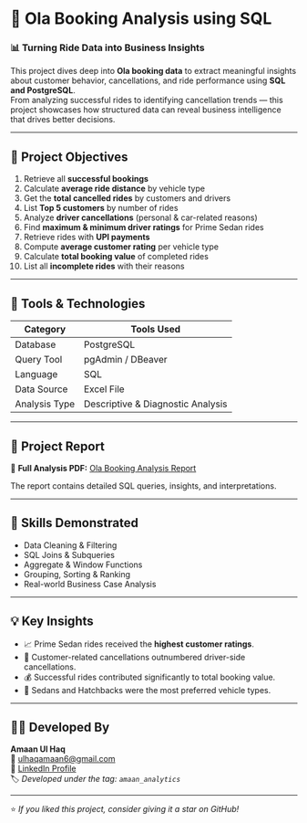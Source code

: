 # 🚖 Ola Booking Analysis using SQL  

### 📊 Turning Ride Data into Business Insights  

This project dives deep into **Ola booking data** to extract meaningful insights about customer behavior, cancellations, and ride performance using **SQL and PostgreSQL**.  
From analyzing successful rides to identifying cancellation trends — this project showcases how structured data can reveal business intelligence that drives better decisions.  

---

## 🧠 Project Objectives  

1. Retrieve all **successful bookings**  
2. Calculate **average ride distance** by vehicle type  
3. Get the **total cancelled rides** by customers and drivers  
4. List **Top 5 customers** by number of rides  
5. Analyze **driver cancellations** (personal & car-related reasons)  
6. Find **maximum & minimum driver ratings** for Prime Sedan rides  
7. Retrieve rides with **UPI payments**  
8. Compute **average customer rating** per vehicle type  
9. Calculate **total booking value** of completed rides  
10. List all **incomplete rides** with their reasons  

---

## 🧰 Tools & Technologies  

| Category | Tools Used |
|-----------|-------------|
| Database | PostgreSQL |
| Query Tool | pgAdmin / DBeaver |
| Language | SQL |
| Data Source | Excel File |
| Analysis Type | Descriptive & Diagnostic Analysis |

---

## 📄 Project Report  

📘 **Full Analysis PDF:** [Ola Booking Analysis Report](https://github.com/amaan-analytics/Ola-Booking-Analysis-SQL/blob/main/Ola%20Booking%20Analysis.pdf)  

The report contains detailed SQL queries, insights, and interpretations.

---

## 🚀 Skills Demonstrated  

- Data Cleaning & Filtering  
- SQL Joins & Subqueries  
- Aggregate & Window Functions  
- Grouping, Sorting & Ranking  
- Real-world Business Case Analysis  

---

## 💡 Key Insights  

- 📈 Prime Sedan rides received the **highest customer ratings**.  
- 🚫 Customer-related cancellations outnumbered driver-side cancellations.  
- 💰 Successful rides contributed significantly to total booking value.  
- 📍 Sedans and Hatchbacks were the most preferred vehicle types.  

---
## 👨‍💻 Developed By
**Amaan Ul Haq**  
📧 [ulhaqamaan6@gmail.com](mailto:ulhaqamaan6@gmail.com)  
🔗 [LinkedIn Profile](https://www.linkedin.com/in/amaan-ul-haq-33bbaa380/)  
🏷️ *Developed under the tag: `amaan_analytics`*  

---

⭐ *If you liked this project, consider giving it a star on GitHub!*
